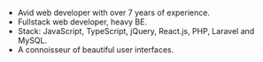 - Avid web developer with over 7 years of experience.
- Fullstack web developer, heavy BE.
- Stack: JavaScript, TypeScript, jQuery, React.js, PHP, Laravel and MySQL.
- A connoisseur of beautiful user interfaces.
